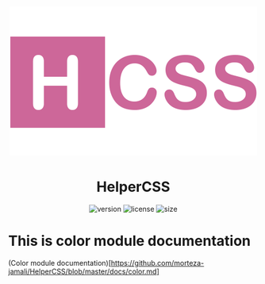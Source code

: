 <h1 align="center">
  <img src="https://raw.githubusercontent.com/morteza-jamali/HelperCSS/master/logo.png" alt="HelperCSS">
</h1>
<h1 align="center">
  HelperCSS
</h1>

<p align="center">
<img src="https://img.shields.io/badge/version-2.1.1-orange" alt="version">
<img src="https://img.shields.io/badge/license-CC0--1.0-yellowgreen" alt="license">
<img src="https://img.shields.io/badge/size-120%20KB-lightgrey" alt="size">
</p>

# This is color module documentation
(Color module documentation)[https://github.com/morteza-jamali/HelperCSS/blob/master/docs/color.md]